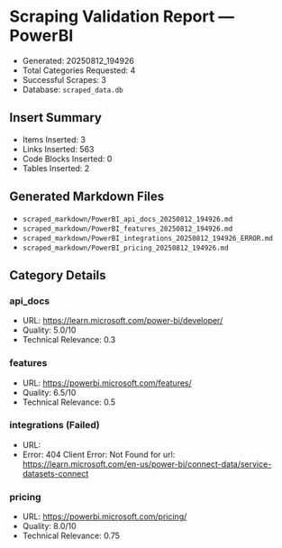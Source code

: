 # Scraping Validation Report — PowerBI

- Generated: 20250812_194926
- Total Categories Requested: 4
- Successful Scrapes: 3
- Database: `scraped_data.db`

## Insert Summary

- Items Inserted: 3
- Links Inserted: 563
- Code Blocks Inserted: 0
- Tables Inserted: 2

## Generated Markdown Files

- `scraped_markdown/PowerBI_api_docs_20250812_194926.md`
- `scraped_markdown/PowerBI_features_20250812_194926.md`
- `scraped_markdown/PowerBI_integrations_20250812_194926_ERROR.md`
- `scraped_markdown/PowerBI_pricing_20250812_194926.md`

## Category Details

### api_docs
- URL: https://learn.microsoft.com/power-bi/developer/
- Quality: 5.0/10
- Technical Relevance: 0.3

### features
- URL: https://powerbi.microsoft.com/features/
- Quality: 6.5/10
- Technical Relevance: 0.5

### integrations (Failed)
- URL: 
- Error: 404 Client Error: Not Found for url: https://learn.microsoft.com/en-us/power-bi/connect-data/service-datasets-connect

### pricing
- URL: https://powerbi.microsoft.com/pricing/
- Quality: 8.0/10
- Technical Relevance: 0.75